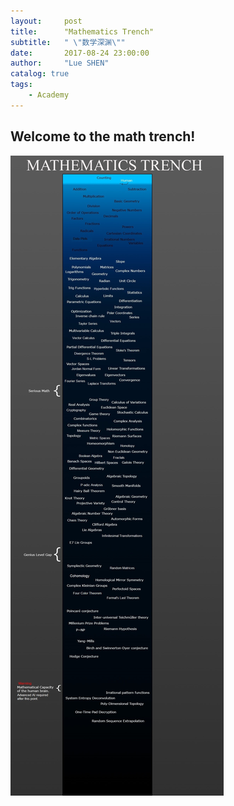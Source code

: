 ```yaml
---
layout:     post
title:      "Mathematics Trench"
subtitle:   " \"数学深渊\""
date:       2017-08-24 23:00:00
author:     "Lue SHEN"
catalog: true
tags:
    - Academy
---
```


## Welcome to the math trench!

<img src="/img/in-post/mathtrench.jpg">
